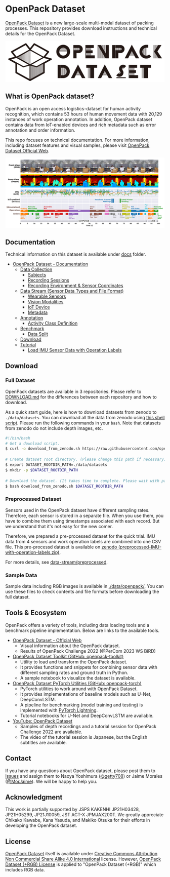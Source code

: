# OpenPack Dataset

[OpenPack Dataset](https://open-pack.github.io/) is a new large-scale multi-modal dataset of packing processes.
This repository provides download instructions and technical details for the OpenPack Dataset.

![OpenPack Dataset Log](./assets/dataset/OpenPackDataset-black.png)

## What is OpenPack dataset?

OpenPack is an open access logistics-dataset for human activity recognition, which contains 53 hours of human movement data with 20,129 instances of work operation annotation.
In addition, OpenPack dataset contains data from IoT-enabled devices and rich metadata such as error annotation and order information.

This repo focuses on technical documentation.
For more information, including dataset features and visual samples, please visit [OpenPack Dataset Official Web](https://open-pack.github.io/).

![OpenPack__KeyVisual](./assets/dataset/OpenPack__KeyVisual.png)

## Documentation

Technical information on this dataset is available under [docs](./docs/) folder.

- [OpenPack Dataset - Documentation](./docs/)
  - [Data Collection](./docs/data-collection/)
    - [Subjects](./docs/data-collection/subjects.md)
    - [Recording Sessions](./docs/data-collection/sessions.md)
    - [Recording Environment & Sensor Coordinates](./docs/data-collection/environment.md)
  - [Data Stream (Sensor Data Types and File Format)](./docs/data-stream/)
    - [Wearable Sensors](./docs/data-stream/wearables.md)
    - [Vision Modalities](./docs/data-stream/vision.md)
    - [IoT Device](./docs/data-stream/iot.md)
    - [Metadata](./docs/data-stream/metadata.md)
  - [Annotation](./docs/annotation/)
    - [Activity Class Definition](./docs/annotation/activity-class.md)
  - [Benchmark](./docs/benchmark/)
    - [Data Split](./docs/benchmark/data-split.md)
  - [Download](./docs/DOWNLOAD.md)
  - [Tutorial](./docs/tutorials/)
    - [Load IMU Sensor Data with Operation Labels](./docs/tutorials/load-imu-with-operation-labels.md)

## Download

### Full Dataset

OpenPack datasets are available in 3 repositories.
Please refer to [DOWNLOAD.md](./docs/DOWNLOAD.md) for the differences between each repository and how to download.

As a quick start guide, here is how to download datasets from zenodo to `./data/datasets`.
You can download all the data from zenodo using [this shell script](./release/v1.0.0/download_from_zenodo.sh). Please run the following commands in your `bash`.
Note that datasets from zenodo do not include depth images, etc.

```bash
#!/bin/bash
# Get a download script.
$ curl -o download_from_zenodo.sh https://raw.githubusercontent.com/open-pack/openpack-dataset/main/release/v1.0.0/download_from_zenodo.sh

# Create dataset root directory. (Please change this path if necessary)
$ export DATASET_ROOTDIR_PATH=./data/datasets
$ mkdir -p $DATASET_ROOTDIR_PATH

# Download the dataset. (It takes time to complete. Please wait with patience...)
$ bash download_from_zenodo.sh $DATASET_ROOTDIR_PATH
```

### Preprocessed Dataset

Sensors used in the OpenPack dataset have different sampling rates.
Therefore, each sensor is stored in a separate file. When you use them, you have to combine them using timestamps associated with each record. But we understand that it's not easy for the new comer.

Therefore, we prepared a pre-processed dataset for the quick trial.
IMU data from 4 sensors and work operation labels are combined into one CSV file.
This pre-processd dataset is available on [zenodo (preprocessed-IMU-with-operation-labels.zip)](https://zenodo.org/records/8145223).

For more details, see [data-stream/preprocessed](./docs/data-stream/preprocessed.md).

### Sample Data

Sample data including RGB images is available in [./data/openpack/](./data/openpack/).
You can use these files to check contents and file formats before downloading the full dataset.

## Tools & Ecosystem

OpenPack offers a variety of tools, including data loading tools and a benchmark pipeline implementation.
Below are links to the available tools.

- [OpenPack Dataset - Official Web](https://open-pack.github.io/)
  - Visual information about the OpenPack dataset.
  - Results of OpenPack Challenge 2022 (@PerCom 2023 WS BiRD)
- [OpenPack Dataset Toolkit (GitHub: openpack-toolkit)](https://github.com/open-pack/openpack-toolkit)
  - Utility to load and transform the OpenPack dataset.
  - It provides functions and snippets for combining sensor data with different sampling rates and ground truth in Python.
  - A sample notebook to visualize the dataset is available.
- [OpenPack Dataset PyTorch Utilities (GitHub: openpack-torch)](https://github.com/open-pack/openpack-torch)
  - PyTorch utilities to work around with OpenPack Dataset.
  - It provides implementations of baseline models such as U-Net, DeepConvLSTM.
  - A pipeline for benchmarking (model training and testing) is implemented with [PyTorch Lightning](https://github.com/Lightning-AI/pytorch-lightning).
  - Tutorial notebooks for U-Net and DeepConvLSTM are available.
- [YouTube: OpenPack Dataset](https://youtube.com/@openpackdataset6864?si=2VemMXqnXexe_f-4)
  - Samples of depth recordings and a tutorial session for OpenPack Challenge 2022 are available.
  - The video of the tutorial session is Japanese, but the English subtitles are available.

## Contact

If you have any questions about OpenPack dataset, please post them to [Issues](https://github.com/open-pack/openpack-dataset/issues) and assign them to Naoya Yoshimura ([@getty708](https://github.com/getty708)) or Jaime Morales ([@MorJaime](https://github.com/MorJaime)).
We will be happy to help you.

## Acknowledgment

This work is partially supported by JSPS KAKENHI JP21H03428, JP21H05299, JP21J10059, JST ACT-X JPMJAX200T.
We greatly appreciate Chikako Kawabe, Kana Yasuda, and Makiko Otsuka for their efforts in developing the OpenPack dataset.

## License

[OpenPack Dataset](https://doi.org/10.5281/zenodo.5909086) itself is available under [Creative Commons Attribution Non Commercial Share Alike 4.0 International](https://creativecommons.org/licenses/by-nc-sa/4.0/legalcode) license.
However, [OpenPack Dataset (+RGB) License](./licenses/OPENPACK_DATASET_RGB_LICENSE.md) is applied to "OpenPack Dataset (+RGB)" which includes RGB data.
